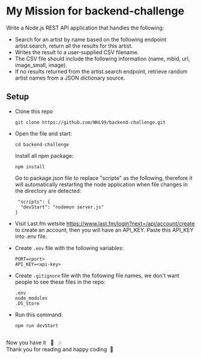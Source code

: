 # My Mission for backend-challenge
Write a Node.js REST API application that handles the following:
- Search for an artist by name based on the following endpoint artist.search, return all the results for this artist.
- Writes the result to a user-supplied CSV filename.
- The CSV file should include the following information (name, mbid, url, image_small, image).
- If no results returned from the artist.search endpoint, retrieve random artist names from a JSON dictionary source.


## Setup

- Clone this repo
  ```
  git clone https://github.com/WHL99/backend-challenge.git
  ```
- Open the file and start:

  ```
  cd backend-challenge
  ```
  Install all npm package: 
  ```
  npm install
  ```
  Go to package.json file to replace "scripte" as the following, therefore it will automatically restarting the node application when file changes in the directory are detected:
  ```
   "scripts": {
    "devStart": "nodemon server.js"
  }
  ```
- Visit Last.fm wetsite https://www.last.fm/login?next=/api/account/create to create an account, then you will have an API_KEY. Paste this API_KEY into .env file. 
- Create ```.env``` file with the following variables:
  ```
  PORT=<port>
  API_KEY=<api-key>
  ```
- Create ```.gitignore``` file with the following file names, we don't want people to see these files in the repo:
  ```
  .env
  node_modules
  .DS_Store
  ```
- Run this command:
  ```
  npm run devStart
  ```

## 
Now you have it&nbsp;&nbsp;&nbsp;🎉&nbsp;&nbsp;&nbsp;🎶 <br>
Thank you for reading and happy coding &nbsp;💚
